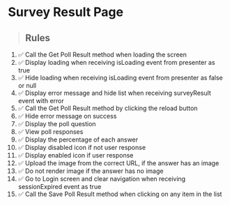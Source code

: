 # Survey Result Page

> ## Rules
1. ✅ Call the Get Poll Result method when loading the screen
2. ✅ Display loading when receiving isLoading event from presenter as true
3. ✅ Hide loading when receiving isLoading event from presenter as false or null
4. ✅ Display error message and hide list when receiving surveyResult event with error
5. ✅ Call the Get Poll Result method by clicking the reload button
6. ✅ Hide error message on success
7. ✅ Display the poll question
8. ✅ View poll responses
9. ✅ Display the percentage of each answer
10. ✅ Display disabled icon if not user response
11. ✅ Display enabled icon if user response
12. ✅ Upload the image from the correct URL, if the answer has an image
13. ✅ Do not render image if the answer has no image
14. ✅ Go to Login screen and clear navigation when receiving sessionExpired event as true
15. ✅ Call the Save Poll Result method when clicking on any item in the list